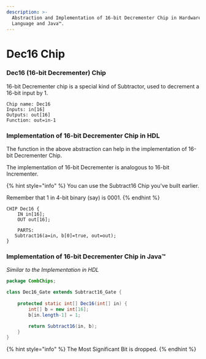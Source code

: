 ```yaml
---
description: >-
  Abstraction and Implementation of 16-bit Decrementer Chip in Hardware Design
  Language and Java™.
---
```


# Dec16 Chip

### Dec16 (16-bit Decrementer) Chip

16-bit Decrementer chip is a special kind of Subtractor, used to decrement a 16-bit input by 1.

```nand2tetris-hdl
Chip name: Dec16
Inputs: in[16]
Outputs: out[16]
Function: out=in-1
```

### Implementation of 16-bit Decrementer Chip in HDL

The function in the above abstraction can help in the implementation of 16-bit Decrementer Chip.

The implementation of 16-bit Decrementer is analogous to 16-bit Incrementer.

{% hint style="info" %}
You can use the Subtract16 Chip you've built earlier.

Remember that 1 in 4-bit binary (say) is 0001.
{% endhint %}

```nand2tetris-hdl
CHIP Dec16 {
    IN in[16];
    OUT out[16];

    PARTS:
   Subtract16(a=in, b[0]=true, out=out);
}
```

### Implementation of 16-bit Decrementer Chip in Java™

_Similar to the Implementation in HDL_

```java
package CombChips;

class Dec16_Gate extends Subtract16_Gate {
    
    protected static int[] Dec16(int[] in) {
        int[] b = new int[16];
        b[in.length-1] = 1;

        return Subtract16(in, b);
    }
}
```

{% hint style="info" %}
The Most Significant Bit is dropped.
{% endhint %}
